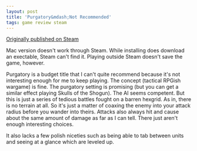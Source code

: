 ```yaml
---
layout: post
title: 'Purgatory&mdash;Not Recommended'
tags: game review steam
---
```


[Originally published on Steam](https://steamcommunity.com/id/jlericson/recommended/473470/)


 Mac version doesn't work through Steam. While installing does download an exectable, Steam can't find it. Playing outside Steam doesn't save the game, however.
 

 

 Purgatory is a budget title that I can't quite recommend because it's not interesting enough for me to keep playing. The concept (tactical RPGish wargame) is fine. The purgatory setting is promising (but you can get a similar effect playing Skulls of the Shogun). The AI seems competent. But this is just a series of tedious battles fought on a barren hexgrid. As in, there is no terrain at all. So it's just a matter of coaxing the enemy into your attack radius before you wander into theirs. Attacks also always hit and cause about the same amount of damage as far as I can tell. There just aren't enough interesting choices.
 

 

 It also lacks a few polish niceties such as being able to tab between units and seeing at a glance which are leveled up.
